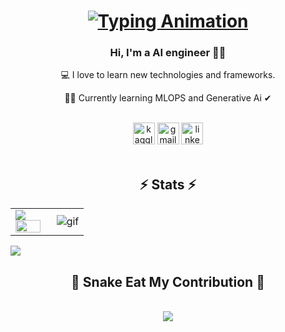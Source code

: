 <h1 align="center">
  <a href="#">
    <img src="https://readme-typing-svg.demolab.com?font=Fira+Code&size=40&pause=1000&color=36BCF7FF&center=true&vCenter=true&width=600&lines=Hi+There!+;My+name+is+Zabih+Ullah!+;Welcome+to+my+profile!+;Enjoy+your+visit!+" alt="Typing Animation">
  </a>
</h1>
<h3 align="center">
  Hi, I'm a AI engineer 👨‍💻 </h3>
  <p align="center">
  💻 I love to learn new technologies and frameworks. </p>
   <p align="center">
  🧑‍💼 Currently learning MLOPS and Generative Ai ✔ </p>
  <br>
  
<div align="center"> 
 <a href="https://www.kaggle.com/zabihullah18" target="_blank"><img src="https://img.shields.io/static/v1?message=kaggle&logo=kaggle&label=&color=7289DA&logoColor=white&labelColor=&style=for-the-badge" height="35" alt="kaggle logo" target="_blank"></a> 
  <a href="mailto:Zabihullah18381@gmail.com"> <img src="https://img.shields.io/static/v1?message=Gmail&logo=gmail&label=&color=D14836&logoColor=white&labelColor=&style=for-the-badge" height="35" alt="gmail logo" target="_blank"></a>
  <a href="https://www.linkedin.com/in/zabih-ullah/" target="_blank"><img src="https://img.shields.io/badge/-LinkedIn-%230077B5?style=for-the-badge&logo=linkedin&logoColor=white" height="35" alt="linkedin logo" target="_blank"></a> 
</div>

<br>

<h2 align="center">⚡ Stats ⚡</h2>


<table>
<tr>
  <td width="48%">
    <img src="https://github-readme-stats.vercel.app/api?&count_private=true&include_all_commits=true&username=Zabih-khan&custom_title=GitHub+Stats&show_icons=true&theme=radical" />
    <img src="https://github-readme-stats.vercel.app/api/top-langs/?username=Zabih-khan&layout=compact&theme=radical" width="100%" />
  </td>

  <td width="52%"><img alt="gif" align="right" src="https://raw.githubusercontent.com/ntclai/PictureForMyProject/main/giphy.gif"/></td>

</tr>
<table>
    <img src="https://komarev.com/ghpvc/?username=Zabih-khan&color=green&style=plastic" />
<div align="center">
<h2 align="center">🐍 Snake Eat My Contribution 🐍</h2>

  <br>
<picture>
  <source media="(prefers-color-scheme: dark)" srcset="https://raw.githubusercontent.com/Zabih-khan/Zabih-khan/output/github-contribution-grid-snake-dark.svg">
  <source media="(prefers-color-scheme: light)" srcset="https://raw.githubusercontent.com/platane/Zabih-khan/output/github-contribution-grid-snake.svg">
  <img src="https://user-images.githubusercontent.com/Zabih-khan/Zabih-khan/output/github-contribution-grid-snake.svg">
</picture>
  <br>
  <br>
  <br>
</div>
